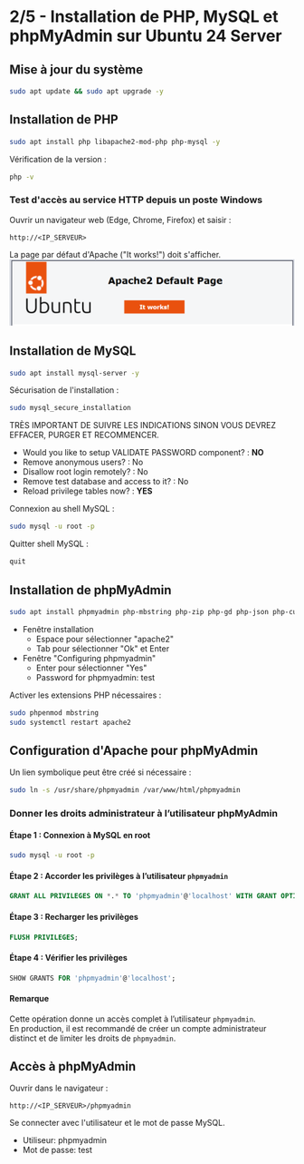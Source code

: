# 2/5 - Installation de PHP, MySQL et phpMyAdmin sur Ubuntu 24 Server

## Mise à jour du système

``` bash
sudo apt update && sudo apt upgrade -y
```

## Installation de PHP

``` bash
sudo apt install php libapache2-mod-php php-mysql -y
```

Vérification de la version :

``` bash
php -v
```

### Test d'accès au service HTTP depuis un poste Windows

Ouvrir un navigateur web (Edge, Chrome, Firefox) et saisir :

    http://<IP_SERVEUR>

La page par défaut d'Apache ("It works!") doit s'afficher.
![img.png](img/itworks.png)
## Installation de MySQL

``` bash
sudo apt install mysql-server -y
```

Sécurisation de l'installation :

``` bash
sudo mysql_secure_installation
```
TRÈS IMPORTANT DE SUIVRE LES INDICATIONS SINON VOUS DEVREZ EFFACER, PURGER ET RECOMMENCER.
- Would you like to setup VALIDATE PASSWORD component?    : **NO**
- Remove anonymous users?    : No
- Disallow root login remotely?    : No
- Remove test database and access to it?    : No
- Reload privilege tables now? : **YES**

Connexion au shell MySQL :

``` bash
sudo mysql -u root -p
```
Quitter shell MySQL :

``` bash
quit
```

## Installation de phpMyAdmin

``` bash
sudo apt install phpmyadmin php-mbstring php-zip php-gd php-json php-curl -y
```
- Fenêtre installation
  - Espace pour sélectionner "apache2"
  - Tab pour sélectionner "Ok" et Enter
- Fenêtre "Configuring phpmyadmin"
  - Enter pour sélectionner "Yes"
  - Password for phpmyadmin: test

Activer les extensions PHP nécessaires :

``` bash
sudo phpenmod mbstring
sudo systemctl restart apache2
```

## Configuration d'Apache pour phpMyAdmin

Un lien symbolique peut être créé si nécessaire :

``` bash
sudo ln -s /usr/share/phpmyadmin /var/www/html/phpmyadmin
```

### Donner les droits administrateur à l’utilisateur phpMyAdmin

#### Étape 1 : Connexion à MySQL en root
```bash
sudo mysql -u root -p
```

#### Étape 2 : Accorder les privilèges à l’utilisateur `phpmyadmin`
```sql
GRANT ALL PRIVILEGES ON *.* TO 'phpmyadmin'@'localhost' WITH GRANT OPTION;
```

#### Étape 3 : Recharger les privilèges
```sql
FLUSH PRIVILEGES;
```

#### Étape 4 : Vérifier les privilèges
```sql
SHOW GRANTS FOR 'phpmyadmin'@'localhost';
```

#### Remarque
Cette opération donne un accès complet à l’utilisateur `phpmyadmin`.  
En production, il est recommandé de créer un compte administrateur distinct et de limiter les droits de `phpmyadmin`.


## Accès à phpMyAdmin

Ouvrir dans le navigateur :

    http://<IP_SERVEUR>/phpmyadmin

Se connecter avec l'utilisateur et le mot de passe MySQL.
- Utiliseur: phpmyadmin
- Mot de passe: test 

